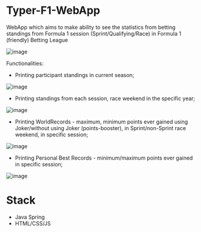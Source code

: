 # Typer-F1-WebApp
WebApp which aims to make ability to see the statistics from betting standings from Formula 1 session (Sprint/Qualifying/Race) in Formula 1 (friendly) Betting League

![image](https://github.com/user-attachments/assets/2e5dc3ab-7771-4ce5-85f6-9a5c70a4a48e)

Functionalities:
- Printing participant standings in current season;

![image](https://github.com/user-attachments/assets/ef553ef1-042f-42c5-afe4-8a9956642fd5)

- Printing standings from each session, race weekend in the specific year;

![image](https://github.com/user-attachments/assets/6d734c44-0ae1-4cdc-8a75-bf76a956a7f0)

- Printing WorldRecords - maximum, minimum points ever gained using Joker/without using Joker (points-booster), in Sprint/non-Sprint race weekend, in specific session;

![image](https://github.com/user-attachments/assets/0e4213ff-f72b-4a9c-b5a6-8cbe313d0ae5)

- Printing Personal Best Records - minimum/maximum points ever gained in specific session;

![image](https://github.com/user-attachments/assets/27f651a1-7576-4306-9948-18533d628f60)

# Stack
- Java Spring
- HTML/CSS/JS
